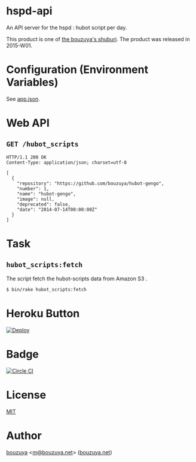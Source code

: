 # hspd-api

An API server for the hspd : hubot script per day.

This product is one of [the bouzuya's shuburi][shuburi]. The product was released in 2015-W01.

# Configuration (Environment Variables)

See [app.json](app.json).

# Web API

## `GET /hubot_scripts`

```
HTTP/1.1 200 OK
Content-Type: application/json; charset=utf-8

[
  {
    "repository": "https://github.com/bouzuya/hubot-gengo",
    "number": 1,
    "name": "hubot-gengo",
    "image": null,
    "deprecated": false,
    "date": "2014-07-14T00:00:00Z"
  }
]
```

# Task

## `hubot_scripts:fetch`

The script fetch the hubot-scripts data from Amazon S3 .

```bash
$ bin/rake hubot_scripts:fetch
```

# Heroku Button

[![Deploy](https://www.herokucdn.com/deploy/button.png)](https://heroku.com/deploy)

# Badge

[![Circle CI][circle-ci-badge]][circle-ci]

# License

[MIT](LICENSE)

# Author

[bouzuya][] &lt;[m@bouzuya.net][email]&gt; ([bouzuya.net][url])

[shuburi]: http://shuburi.org/
[circle-ci]: https://circleci.com/gh/bouzuya/hspd-api
[circle-ci-badge]: https://circleci.com/gh/bouzuya/hspd-api.svg?style=svg
[bouzuya]: https://github.com/bouzuya/
[email]: mailto:m@bouzuya.net
[url]: http://bouzuya.net

